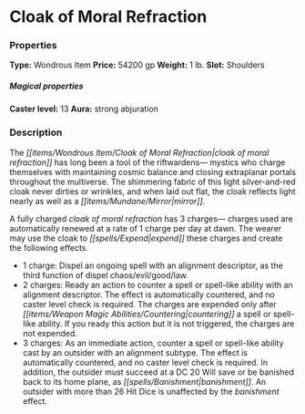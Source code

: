 ﻿---
Title: "Cloak of Moral Refraction"
Type: "Wondrous Item"
Price: "54200 gp"
Weight: "1 lb."
Slot: "Shoulders"
Caster level: "13"
Aura: "strong abjuration"
Description: |
  "The cloak of moral refraction has long been a tool of the riftwardens— mystics who charge themselves with maintaining cosmic balance and closing extraplanar portals throughout the multiverse. The shimmering fabric of this light silver-and-red cloak never dirties or wrinkles, and when laid out flat, the cloak reflects light nearly as well as a mirror.
  A fully charged _cloak of moral refraction_ has 3 charges— charges used are automatically renewed at a rate of 1 charge per day at dawn. The wearer may use the cloak to expend these charges and create the following effects."
Crafting cost: "27100 gp"
Sources: "['Champions of Balance']"
---

# Cloak of Moral Refraction

### Properties

**Type:** Wondrous Item **Price:** 54200 gp **Weight:** 1 lb. **Slot:** Shoulders

##### Magical properties

**Caster level:** 13 **Aura:** strong abjuration

### Description

The _[[items/Wondrous Item/Cloak of Moral Refraction|cloak of moral refraction]]_ has long been a tool of the riftwardens— mystics who charge themselves with maintaining cosmic balance and closing extraplanar portals throughout the multiverse. The shimmering fabric of this light silver-and-red cloak never dirties or wrinkles, and when laid out flat, the cloak reflects light nearly as well as a _[[items/Mundane/Mirror|mirror]]_.

A fully charged _cloak of moral refraction_ has 3 charges— charges used are automatically renewed at a rate of 1 charge per day at dawn. The wearer may use the cloak to _[[spells/Expend|expend]]_ these charges and create the following effects.

* 1 charge: Dispel an ongoing spell with an alignment descriptor, as the third function of dispel chaos/evil/good/law.
* 2 charges: Ready an action to counter a spell or spell-like ability with an alignment descriptor. The effect is automatically countered, and no caster level check is required. The charges are expended only after _[[items/Weapon Magic Abilities/Countering|countering]]_ a spell or spell-like ability. If you ready this action but it is not triggered, the charges are not expended.
* 3 charges: As an immediate action, counter a spell or spell-like ability cast by an outsider with an alignment subtype. The effect is automatically countered, and no caster level check is required. In addition, the outsider must succeed at a DC 20 Will save or be banished back to its home plane, as _[[spells/Banishment|banishment]]_. An outsider with more than 26 Hit Dice is unaffected by the _banishment_ effect.